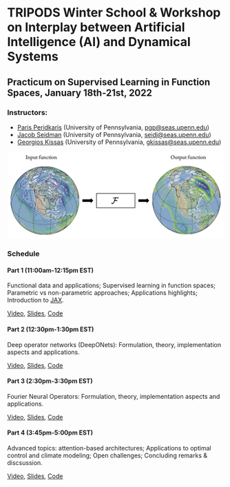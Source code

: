 # TRIPODS Winter School & Workshop on Interplay between Artificial Intelligence (AI) and Dynamical Systems

## Practicum on Supervised Learning in Function Spaces, January 18th-21st, 2022

### Instructors: 
- [Paris Peridkaris](https://directory.seas.upenn.edu/paris-perdikaris/) (University of Pennsylvania, <pgp@seas.upenn.edu>)
- [Jacob Seidman](https://sites.google.com/site/victormpreciado/publications/group) (University of Pennsylvania, <seidj@seas.upenn.edu>)
- [Georgios Kissas](https://scholar.google.com/citations?user=PEwbH74AAAAJ&hl=en) (University of Pennsylvania, <gkissas@seas.upenn.edu>)

![Learning from functional data](op_sketch.png)

### Schedule

#### Part 1 (11:00am-12:15pm EST)

Functional data and applications; Supervised learning in function spaces; Parametric vs non-parametric approaches; Applications highlights; Introduction to [JAX](https://github.com/google/jax).

[Video](), [Slides](), [Code]()

#### Part 2 (12:30pm-1:30pm EST)

Deep operator networks (DeepONets): Formulation, theory, implementation aspects and applications.

[Video](), [Slides](), [Code]()

#### Part 3 (2:30pm-3:30pm EST)

Fourier Neural Operators: Formulation, theory, implementation aspects and applications.

[Video](), [Slides](), [Code]()

#### Part 4 (3:45pm-5:00pm EST)

Advanced topics: attention-based architectures; Applications to optimal control and climate modeling; Open challenges; Concluding remarks & discsussion.

[Video](), [Slides](), [Code]()






